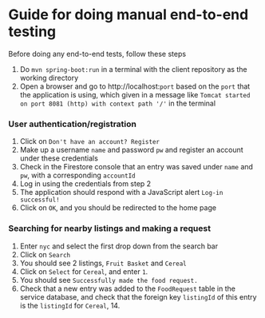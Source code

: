 # Guide for doing manual end-to-end testing
Before doing any end-to-end tests, follow these steps
1. Do `mvn spring-boot:run` in a terminal with the client repository as the working directory
2. Open a browser and go to http://localhost:`port` based on the `port` that the application is using, which given in a message like `Tomcat started on port 8081 (http) with context path '/'` in the terminal
### User authentication/registration
1. Click on `Don't have an account? Register` 
2. Make up a username `name` and password `pw` and register an account under these credentials
3. Check in the Firestore console that an entry was saved under `name` and `pw`, with a corresponding `accountId`
4. Log in using the credentials from step 2
5. The application should respond with a JavaScript alert `Log-in successful!`
6. Click on `OK`, and you should be redirected to the home page
### Searching for nearby listings and making a request
1. Enter `nyc` and select the first drop down from the search bar
2. Click on `Search`
3. You should see 2 listings, `Fruit Basket` and `Cereal`
5. Click on `Select` for `Cereal`, and enter `1`.
6. You should see `Successfully made the food request.`
7. Check that a new entry was added to the `FoodRequest` table in the service database, and check that the foreign key `listingId` of this entry is the `listingId` for `Cereal`, 14.
